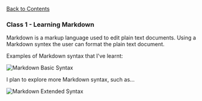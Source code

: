 [Back to Contents](https://github.com/Han1620/Reading-Notes.git)

### Class 1 - Learning Markdown

Markdown is a markup language used to edit plain text documents. Using a Markdown syntex the user can format the plain text document.

Examples of Markdown syntax that I've learnt:

![Markdown Basic Syntax](Markdown-basic-syntax)

I plan to explore more Markdown syntax, such as...

![Markdown Extended Syntax](Markdown-basic-syntax)
